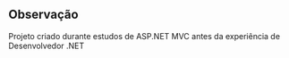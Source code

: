 ## Observação
Projeto criado durante estudos de ASP.NET MVC antes da experiência de Desenvolvedor .NET
